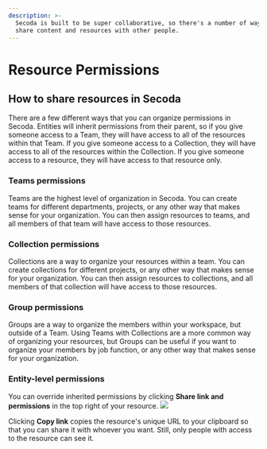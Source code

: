 ```yaml
---
description: >-
  Secoda is built to be super collaborative, so there's a number of ways to
  share content and resources with other people.
---
```


# Resource Permissions
## **How to share resources in Secoda**

There are a few different ways that you can organize permissions in Secoda. Entities will inherit permissions from their parent, so if you give someone access to a Team, they will have access to all of the resources within that Team. If you give someone access to a Collection, they will have access to all of the resources within the Collection. If you give someone access to a resource, they will have access to that resource only.

### Teams permissions

Teams are the highest level of organization in Secoda. You can create teams for different departments, projects, or any other way that makes sense for your organization. You can then assign resources to teams, and all members of that team will have access to those resources.

### Collection permissions

Collections are a way to organize your resources within a team. You can create collections for different projects, or any other way that makes sense for your organization. You can then assign resources to collections, and all members of that collection will have access to those resources.

### Group permissions

Groups are a way to organize the members within your workspace, but outside of a Team. Using Teams with Collections are a more common way of organizing your resources, but Groups can be useful if you want to organize your members by job function, or any other way that makes sense for your organization.

### Entity-level permissions

You can override inherited permissions by clicking **Share link and permissions** in the top right of your resource. ![](<https://secoda-public-media-assets.s3.amazonaws.com/f8587efa-6e9d-44b3-b67f-6e412d9f7562.png>)

Clicking **Copy link** copies the resource's unique URL to your clipboard so that you can share it with whoever you want. Still, only people with access to the resource can see it.
